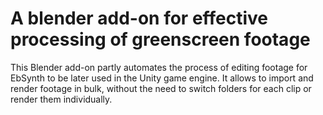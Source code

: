 # A blender add-on for effective processing of greenscreen footage
This Blender add-on partly automates the process of editing footage for EbSynth to be later used in the Unity game engine. It allows to import and render footage in bulk, without the need to switch folders for each clip or render them individually.


